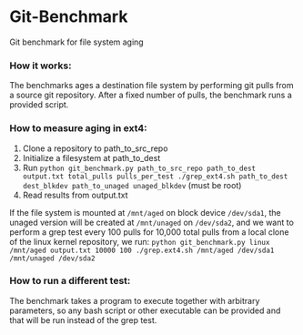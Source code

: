 # Git-Benchmark
Git benchmark for file system aging

### How it works:
The benchmarks ages a destination file system by performing git pulls from a source git repository. After a fixed number of pulls, the benchmark runs a provided script.

### How to measure aging in ext4:
1. Clone a repository to path_to_src_repo
2. Initialize a filesystem at path_to_dest
3. Run `python git_benchmark.py path_to_src_repo path_to_dest output.txt total_pulls pulls_per_test ./grep_ext4.sh path_to_dest dest_blkdev path_to_unaged unaged_blkdev` (must be root)
4. Read results from output.txt

If the file system is mounted at `/mnt/aged` on block device `/dev/sda1`, the unaged version will be created at `/mnt/unaged` on `/dev/sda2`, and we want to perform a grep test every 100 pulls for 10,000 total pulls from a local clone of the linux kernel repository, we run:
`python git_benchmark.py linux /mnt/aged output.txt 10000 100 ./grep.ext4.sh /mnt/aged /dev/sda1 /mnt/unaged /dev/sda2`

### How to run a different test:
The benchmark takes a program to execute together with arbitrary parameters, so any bash script or other executable can be provided and that will be run instead of the grep test.
